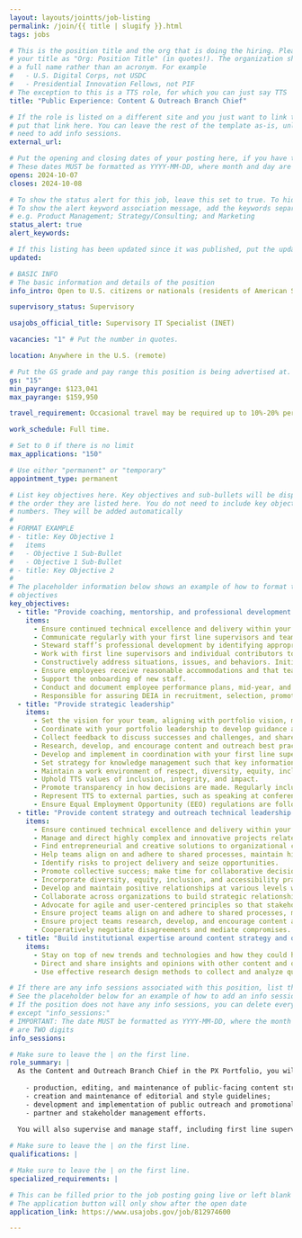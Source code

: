 ```yaml
---
layout: layouts/jointts/job-listing
permalink: /join/{{ title | slugify }}.html
tags: jobs

# This is the position title and the org that is doing the hiring. Please format
# your title as "Org: Position Title" (in quotes!). The organization should be
# a full name rather than an acronym. For example
#   - U.S. Digital Corps, not USDC
#   - Presidential Innovation Fellows, not PIF
# The exception to this is a TTS role, for which you can just say TTS
title: "Public Experience: Content & Outreach Branch Chief"

# If the role is listed on a different site and you just want to link to it,
# put that link here. You can leave the rest of the template as-is, unless you 
# need to add info sessions.
external_url:

# Put the opening and closing dates of your posting here, if you have them
# These dates MUST be formatted as YYYY-MM-DD, where month and day are 2-digits
opens: 2024-10-07
closes: 2024-10-08

# To show the status alert for this job, leave this set to true. To hide it, change to false
# To show the alert keyword association message, add the keywords separated by a semi-colon
# e.g. Product Management; Strategy/Consulting; and Marketing
status_alert: true
alert_keywords:

# If this listing has been updated since it was published, put the updated date below in YYYY-MM-DD format
updated:

# BASIC INFO
# The basic information and details of the position
info_intro: Open to U.S. citizens or nationals (residents of American Samoa and Swains Island). Subject to background check.

supervisory_status: Supervisory

usajobs_official_title: Supervisory IT Specialist (INET)

vacancies: "1" # Put the number in quotes.

location: Anywhere in the U.S. (remote)

# Put the GS grade and pay range this position is being advertised at. For SES positions, set the value of gs to SES.
gs: "15"
min_payrange: $123,041
max_payrange: $159,950

travel_requirement: Occasional travel may be required up to 10%-20% per year.

work_schedule: Full time.

# Set to 0 if there is no limit
max_applications: "150"

# Use either "permanent" or "temporary"
appointment_type: permanent

# List key objectives here. Key objectives and sub-bullets will be displayed in
# the order they are listed here. You do not need to include key objective
# numbers. They will be added automatically
#
# FORMAT EXAMPLE
# - title: Key Objective 1
#   items 
#   - Objective 1 Sub-Bullet
#   - Objective 1 Sub-Bullet
# - title: Key Objective 2
#
# The placeholder information below shows an example of how to format the key
# objectives
key_objectives:
  - title: "Provide coaching, mentorship, and professional development opportunities to first line supervisors and other individual contributors; support employee wellbeing"
    items:
      - Ensure continued technical excellence and delivery within your team.
      - Communicate regularly with your first line supervisors and team members, within a group environment and in 1 on 1s, to provide mentorship and guidance, and help remove obstacles to their success.
      - Steward staff’s professional development by identifying appropriate training, developmental assignments, and/or details. Incorporate equity and inclusion into training, speaking events, and experiential learning opportunities. Tailor approaches to individuals’ needs.
      - Work with first line supervisors and individual contributors to identify and develop their strengths, helping team members pursue opportunities that enhance their talents.
      - Constructively address situations, issues, and behaviors. Initiate difficult conversations and clearly communicate corrective actions and expectations.
      - Ensure employees receive reasonable accommodations and that team events are accessible.
      - Support the onboarding of new staff.
      - Conduct and document employee performance plans, mid-year, and end-of-year performance evaluations.
      - Responsible for assuring DEIA in recruitment, selection, promotion, training, awards, assignments and special program objectives to effectively use the strength of a diverse workforce.
  - title: "Provide strategic leadership"
    items:
      - Set the vision for your team, aligning with portfolio vision, mission, and values.
      - Coordinate with your portfolio leadership to develop guidance and organizational communication.
      - Collect feedback to discuss successes and challenges, and share patterns and key feedback with your branch and other portfolio leaders.
      - Research, develop, and encourage content and outreach best practices and create space for experimentation and iteration.
      - Develop and implement in coordination with your first line supervisors and the Portfolio leaders a system for performance measures to set goals and determine overall impact.
      - Set strategy for knowledge management such that key information is carried forward and easily accessible to new team members, to make the program resilient to turnover.
      - Maintain a work environment of respect, diversity, equity, inclusion, accessibility, mutual support, flexibility, collaboration, continuous learning, and commitment to user needs. Ensure all perspectives are valued and included.
      - Uphold TTS values of inclusion, integrity, and impact.
      - Promote transparency in how decisions are made. Regularly include others in planning and decision-making.
      - Represent TTS to external parties, such as speaking at conferences, writing blogs, or speaking to the press.
      - Ensure Equal Employment Opportunity (EEO) regulations are followed throughout recruitment, hiring, and selection processes.
  - title: "Provide content strategy and outreach technical leadership to team members"
    items:
      - Ensure continued technical excellence and delivery within your team.
      - Manage and direct highly complex and innovative projects related to the development of content and outreach strategies for products, platforms, or services to the public.
      - Find entrepreneurial and creative solutions to organizational challenges.
      - Help teams align on and adhere to shared processes, maintain high standards, and resolve conflicts. Connect teams to resources, amplify team successes, and help teams to pivot or adapt as needed.
      - Identify risks to project delivery and seize opportunities.
      - Promote collective success; make time for collaborative decision-making in project work; acknowledge how others’ contributions led to achievements; and create shared ownership of success, risks, and accountability.
      - Incorporate diversity, equity, inclusion, and accessibility practices into project work. Identify power dynamics within teams and with partners, and respond thoughtfully. Create equitable space for all team members.
      - Develop and maintain positive relationships at various levels within an organization and champion diversity, equity, inclusion, and accessibility.
      - Collaborate across organizations to build strategic relationships, achieve common goals, and to resolve sensitive issues.
      - Advocate for agile and user-centered principles so that stakeholders and partners understand the value these practices bring.
      - Ensure project teams align on and adhere to shared processes, maintain high standards, resolve conflicts, and pivot or adapt as needed.
      - Ensure project teams research, develop, and encourage content and outreach best practices and create space for experimentation and iteration.
      - Cooperatively negotiate disagreements and mediate compromises.
  - title: "Build institutional expertise around content strategy and outreach practices"
    items:
      - Stay on top of new trends and technologies and how they could help solve government problems.
      - Direct and share insights and opinions with other content and outreach leaders and practitioners within the organization, contributing to our growing culture of content strategy and public outreach and engagement.
      - Use effective research design methods to collect and analyze quantitative and qualitative feedback from customers & stakeholders to evaluate the success of our content and outreach efforts.

# If there are any info sessions associated with this position, list them here
# See the placeholder below for an example of how to add an info session.
# If the position does not have any info sessions, you can delete everything
# except "info_sessions:"
# IMPORTANT: The date MUST be formatted as YYYY-MM-DD, where the month and day
# are TWO digits 
info_sessions:

# Make sure to leave the | on the first line.
role_summary: |
  As the Content and Outreach Branch Chief in the PX Portfolio, you will serve as program manager for a division and supervisor for first line supervisors and individual contributors. The PX Portfolio connects the public with needed government programs and services through a suite of products including USA.gov, USAGov en Español, the PX Contact Center, vote.gov, Search.gov, and others. As the Branch Chief, you will be responsible for setting goals and establishing strategic plans for the division in coordination with first line supervisors who will report to you, the Public Experience Director and other Branch Chiefs within the Portfolio. You will also be leading the:
  
    - production, editing, and maintenance of public-facing content strategy activities;
    - creation and maintenance of editorial and style guidelines;
    - development and implementation of public outreach and promotional activities to maintain and grow audiences; and
    - partner and stakeholder management efforts.

  You will also supervise and manage staff, including first line supervisors. You will develop best practices and establish frameworks that positively influence our culture and create transparency and equity in our program-related processes. The work will require working with several PX Portfolio teams and collaborating with peers in support of the goals and objectives of TTS and the portfolio. You’ll iterate on current processes and participate in establishing new and more efficient ways to operate. Your work will require thorough documentation that’s easily accessible, and when appropriate, is presented to key stakeholders. Success in this role requires strong leadership, management and strategic thinking skills as well as vast experience in the areas of organizational culture, policy, budgeting, acquisitions, content strategy, communications, and relationship building - especially internal and external partners including other federal agencies, industry partners, non-profit organizations.
  
# Make sure to leave the | on the first line.
qualifications: |

# Make sure to leave the | on the first line.
specialized_requirements: |

# This can be filled prior to the job posting going live or left blank #
# The application button will only show after the open date            #
application_link: https://www.usajobs.gov/job/812974600

---
```

